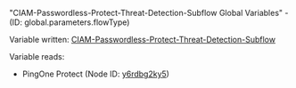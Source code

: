 "CIAM-Passwordless-Protect-Threat-Detection-Subflow Global Variables" - (ID: global.parameters.flowType)

Variable written:
[CIAM-Passwordless-Protect-Threat-Detection-Subflow](../index.md#Variables)

Variable reads:
* PingOne Protect (Node ID: [y6rdbg2ky5](../nodes/y6rdbg2ky5.md))
